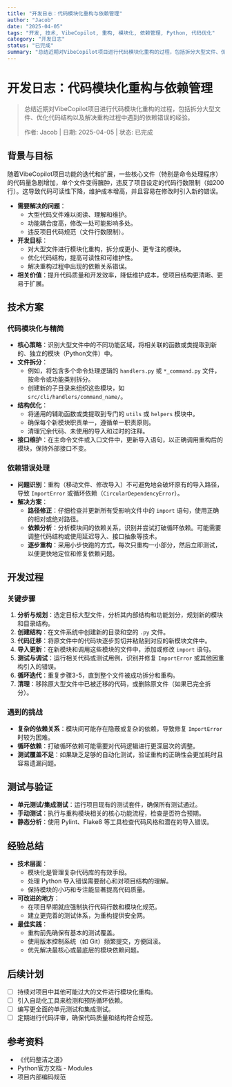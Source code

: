 ```yaml
---
title: "开发日志：代码模块化重构与依赖管理"
author: "Jacob"
date: "2025-04-05"
tags: "开发, 技术, VibeCopilot, 重构, 模块化, 依赖管理, Python, 代码优化"
category: "开发日志"
status: "已完成"
summary: "总结近期对VibeCopilot项目进行代码模块化重构的过程，包括拆分大型文件、优化代码结构以及解决重构过程中遇到的依赖错误的经验。"
---
```


# 开发日志：代码模块化重构与依赖管理

> 总结近期对VibeCopilot项目进行代码模块化重构的过程，包括拆分大型文件、优化代码结构以及解决重构过程中遇到的依赖错误的经验。
>
> 作者: Jacob | 日期: 2025-04-05 | 状态: 已完成

## 背景与目标

随着VibeCopilot项目功能的迭代和扩展，一些核心文件（特别是命令处理程序）的代码量急剧增加，单个文件变得臃肿，违反了项目设定的代码行数限制（如200行）。这导致代码可读性下降，维护成本增高，并且容易在修改时引入新的错误。

- **需要解决的问题**：
  - 大型代码文件难以阅读、理解和维护。
  - 功能耦合度高，修改一处可能影响多处。
  - 违反项目代码规范（文件行数限制）。
- **开发目标**：
  - 对大型文件进行模块化重构，拆分成更小、更专注的模块。
  - 优化代码结构，提高可读性和可维护性。
  - 解决重构过程中出现的依赖关系错误。
- **相关价值**：提升代码质量和开发效率，降低维护成本，使项目结构更清晰、更易于扩展。

## 技术方案

### 代码模块化与精简

- **核心策略**：识别大型文件中的不同功能区域，将相关联的函数或类提取到新的、独立的模块（Python文件）中。
- **文件拆分**：
  - 例如，将包含多个命令处理逻辑的 `handlers.py` 或 `*_command.py` 文件，按命令或功能类别拆分。
  - 创建新的子目录来组织这些模块，如 `src/cli/handlers/command_name/`。
- **结构优化**：
  - 将通用的辅助函数或类提取到专门的 `utils` 或 `helpers` 模块中。
  - 确保每个新模块职责单一，遵循单一职责原则。
  - 清理冗余代码、未使用的导入和过时的注释。
- **接口维护**：在主命令文件或入口文件中，更新导入语句，以正确调用重构后的模块，保持外部接口不变。

### 依赖错误处理

- **问题识别**：重构（移动文件、修改导入）不可避免地会破坏原有的导入路径，导致 `ImportError` 或循环依赖（`CircularDependencyError`）。
- **解决方案**：
  - **路径修正**：仔细检查并更新所有受影响文件中的 `import` 语句，使用正确的相对或绝对路径。
  - **依赖分析**：分析模块间的依赖关系，识别并尝试打破循环依赖。可能需要调整代码结构或使用延迟导入、接口抽象等技术。
  - **逐步重构**：采用小步快跑的方式，每次只重构一小部分，然后立即测试，以便更快地定位和修复依赖问题。

## 开发过程

### 关键步骤

1. **分析与规划**：选定目标大型文件，分析其内部结构和功能划分，规划新的模块和目录结构。
2. **创建结构**：在文件系统中创建新的目录和空的 `.py` 文件。
3. **代码迁移**：将原文件中的代码块逐步剪切并粘贴到对应的新模块文件中。
4. **导入更新**：在新模块和调用这些模块的文件中，添加或修改 `import` 语句。
5. **测试与调试**：运行相关代码或测试用例，识别并修复 `ImportError` 或其他因重构引入的错误。
6. **循环迭代**：重复步骤3-5，直到整个文件被成功拆分和重构。
7. **清理**：移除原大型文件中已被迁移的代码，或删除原文件（如果已完全拆分）。

### 遇到的挑战

- **复杂的依赖关系**：模块间可能存在隐蔽或复杂的依赖，导致修复 `ImportError` 时较为困难。
- **循环依赖**：打破循环依赖可能需要对代码逻辑进行更深层次的调整。
- **测试覆盖不足**：如果缺乏足够的自动化测试，验证重构的正确性会更加耗时且容易遗漏问题。

## 测试与验证

- **单元测试/集成测试**：运行项目现有的测试套件，确保所有测试通过。
- **手动测试**：执行与重构模块相关的核心功能流程，检查是否符合预期。
- **静态分析**：使用 Pylint、Flake8 等工具检查代码风格和潜在的导入错误。

## 经验总结

- **技术层面**：
  - 模块化是管理复杂代码库的有效手段。
  - 处理 Python 导入错误需要耐心和对项目结构的理解。
  - 保持模块的小巧和专注能显著提高代码质量。
- **可改进的地方**：
  - 在项目早期就应强制执行代码行数和模块化规范。
  - 建立更完善的测试体系，为重构提供安全网。
- **最佳实践**：
  - 重构前先确保有基本的测试覆盖。
  - 使用版本控制系统（如 Git）频繁提交，方便回滚。
  - 优先解决最核心或最底层的模块依赖问题。

## 后续计划

- [ ] 持续对项目中其他可能过大的文件进行模块化重构。
- [ ] 引入自动化工具来检测和预防循环依赖。
- [ ] 编写更全面的单元测试和集成测试。
- [ ] 定期进行代码评审，确保代码质量和结构符合规范。

## 参考资料

- 《代码整洁之道》
- Python官方文档 - Modules
- 项目内部编码规范
